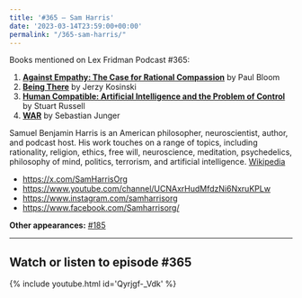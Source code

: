```yaml
---
title: '#365 – Sam Harris'
date: '2023-03-14T23:59:00+00:00'
permalink: "/365-sam-harris/"
---
```


Books mentioned on Lex Fridman Podcast #365:

1. <b><a href="https://amzn.to/40qFjQq" target="_blank" rel="sponsored noopener noreferrer">Against Empathy: The Case for Rational Compassion</a></b> by Paul Bloom
2. <b><a href="https://amzn.to/3K3uBdu" target="_blank" rel="sponsored noopener noreferrer">Being There</a></b> by Jerzy Kosinski
3. <b><a href="https://amzn.to/40temeR" target="_blank" rel="sponsored noopener noreferrer">Human Compatible: Artificial Intelligence and the Problem of Control</a></b> by Stuart Russell
4. <b><a href="https://amzn.to/3lAO5g2" target="_blank" rel="sponsored noopener noreferrer">WAR</a></b> by Sebastian Junger

Samuel Benjamin Harris is an American philosopher, neuroscientist, author, and podcast host. His work touches on a range of topics, including rationality, religion, ethics, free will, neuroscience, meditation, psychedelics, philosophy of mind, politics, terrorism, and artificial intelligence. <a href="https://en.wikipedia.org/wiki/Sam_Harris" target="_blank">Wikipedia</a>

- <a href="https://x.com/SamHarrisOrg" target="_blank">https://x.com/SamHarrisOrg</a>
- <a href="https://www.youtube.com/channel/UCNAxrHudMfdzNi6NxruKPLw" target="_blank">https://www.youtube.com/channel/UCNAxrHudMfdzNi6NxruKPLw</a>
- <a href="https://www.instagram.com/samharrisorg" target="_blank">https://www.instagram.com/samharrisorg</a>
- <a href="https://www.facebook.com/Samharrisorg/" target="_blank">https://www.facebook.com/Samharrisorg/</a>

**Other appearances:** [\#185](https://lexlib.io/185-sam-harris/)

- - - - - -

## Watch or listen to episode #365

{% include youtube.html id='Qyrjgf-_Vdk' %}